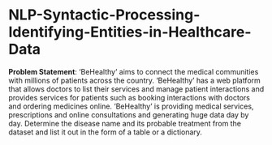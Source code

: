 # NLP-Syntactic-Processing-Identifying-Entities-in-Healthcare-Data
**Problem Statement**: ‘BeHealthy’ aims to connect the medical communities with millions of patients across the country. ‘BeHealthy’ has a web platform that allows doctors to list their services and manage patient interactions and provides services for patients such as booking interactions with doctors and ordering medicines online. ‘BeHealthy’ is providing medical services, prescriptions and online consultations and generating huge data day by day. Determine the disease name and its probable treatment from the dataset and list it out in the form of a table or a dictionary.
